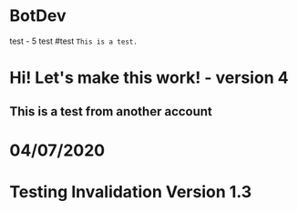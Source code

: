 # BotDev

test - 5
test
#test
`This is a test.`
# Hi! Let's make this work! - version 4

## This is a test from another account

# 04/07/2020

# Testing Invalidation Version 1.3
